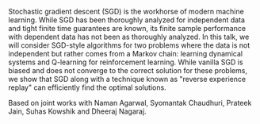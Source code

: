Stochastic gradient descent (SGD) is the workhorse of modern machine learning.
While SGD has been thoroughly analyzed for independent data and tight finite
time guarantees are known, its finite sample performance with dependent data has
not been as thoroughly analyzed. In this talk, we will consider SGD-style
algorithms for two problems where the data is not independent but rather comes
from a Markov chain: learning dynamical systems and Q-learning for reinforcement
learning. While vanilla SGD is biased and does not converge to the correct
solution for these problems, we show that SGD along with a technique known as
"reverse experience replay" can efficiently find the optimal solutions.

Based on joint works with Naman Agarwal, Syomantak Chaudhuri, Prateek Jain,
Suhas Kowshik and Dheeraj Nagaraj.